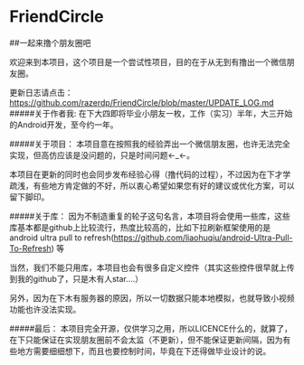 # FriendCircle
##一起来撸个朋友圈吧

欢迎来到本项目，这个项目是一个尝试性项目，目的在于从无到有撸出一个微信朋友圈。</br>

更新日志请点击：https://github.com/razerdp/FriendCircle/blob/master/UPDATE_LOG.md
</br>
#####关于作者我:
在下大四即将毕业小朋友一枚，工作（实习）半年，大三开始的Android开发，至今约一年。

#####关于项目：
本项目意在按照我的经验弄出一个微信朋友圈，也许无法完全实现，但高仿应该是没问题的，只是时间问题←_←。

本项目在更新的同时也会同步发布经验心得（撸代码的过程），不过因为在下才学疏浅，有些地方肯定做的不好，所以衷心希望如果您有好的建议或优化方案，可以留下脚印。

#####关于库：
因为不制造重复的轮子这句名言，本项目将会使用一些库，这些库基本都是github上比较流行，热度比较高的，比如下拉刷新框架使用的是android ultra pull to refresh(https://github.com/liaohuqiu/android-Ultra-Pull-To-Refresh) 等

当然，我们不能只用库，本项目也会有很多自定义控件（其实这些控件很早就上传到我的github了，只是木有人star....）

另外，因为在下木有服务器的原因，所以一切数据只能本地模拟，也就导致小视频功能也许没法实现。

#####最后：
本项目完全开源，仅供学习之用，所以LICENCE什么的，就算了，在下只能保证在实现朋友圈前不会太监（不更新），但不能保证更新间隔，因为有些地方需要细细想下，而且也要控制时间，毕竟在下还得做毕业设计的说。

